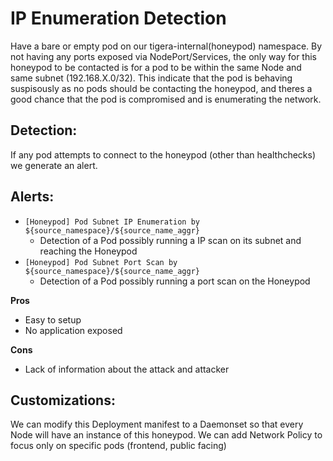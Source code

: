 # IP Enumeration Detection

Have a bare or empty pod on our tigera-internal(honeypod) namespace. By not having any ports exposed via NodePort/Services, the only way for this honeypod to be contacted is for a pod to be within the same Node and same subnet (192.168.X.0/32). This indicate that the pod is behaving suspisously as no pods should be contacting the honeypod, and theres a good chance that the pod is compromised and is enumerating the network. 

## Detection:
If any pod attempts to connect to the honeypod (other than healthchecks) we generate an alert.

## Alerts:
* `[Honeypod] Pod Subnet IP Enumeration by ${source_namespace}/${source_name_aggr}`
  * Detection of a Pod possibly running a IP scan on its subnet and reaching the Honeypod
* `[Honeypod] Pod Subnet Port Scan by ${source_namespace}/${source_name_aggr}`
  * Detection of a Pod possibly running a port scan on the Honeypod

**Pros**
* Easy to setup
* No application exposed

**Cons**
* Lack of information about the attack and attacker


## Customizations:
We can modify this Deployment manifest to a Daemonset so that every Node will have an instance of this honeypod.
We can add Network Policy to focus only on specific pods (frontend, public facing) 

